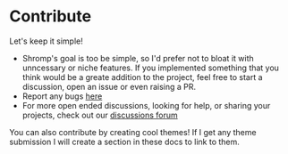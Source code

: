 # Contribute

Let's keep it simple!

- Shromp's goal is too be simple, so I'd prefer not to bloat it with unncessary or niche features. If you implemented something that you think would be a greate addition to the project, feel free to start a discussion, open an issue or even raising a PR.
- Report any bugs [here](https://github.com/viniciusgerevini/shromp/issues)
- For more open ended discussions, looking for help, or sharing your projects, check out our [discussions forum](https://github.com/viniciusgerevini/shromp/discussions)

You can also contribute by creating cool themes! If I get any theme submission I will create a section in these docs to link to them.

